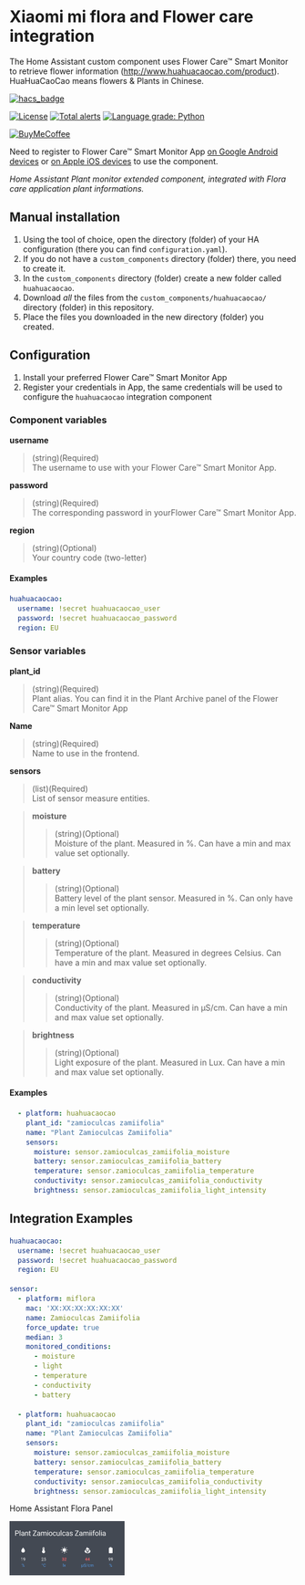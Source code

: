 # Xiaomi mi flora and Flower care integration

The Home Assistant custom component uses Flower Care&trade; Smart Monitor to retrieve flower information (http://www.huahuacaocao.com/product).
HuaHuaCaoCao  means flowers & Plants in Chinese.

[![hacs_badge](https://img.shields.io/badge/HACS-Default-orange.svg)](https://github.com/custom-components/hacs)

[![License][license-shield]](LICENSE.md)
[![Total alerts](https://img.shields.io/lgtm/alerts/g/r-renato/hass-xiaomi-mi-flora-and-flower-care.svg?logo=lgtm&logoWidth=18)](https://lgtm.com/projects/g/r-renato/hass-xiaomi-mi-flora-and-flower-care/alerts/)
[![Language grade: Python](https://img.shields.io/lgtm/grade/python/g/r-renato/hass-xiaomi-mi-flora-and-flower-care.svg?logo=lgtm&logoWidth=18)](https://lgtm.com/projects/g/r-renato/hass-xiaomi-mi-flora-and-flower-care/context:python)

[![BuyMeCoffee][buymecoffeebadge]][buymecoffee]

Need to register to Flower Care&trade; Smart Monitor App 
<a href="https://play.google.com/store/apps/details?id=com.huahuacaocao.flowercare&hl=it" target="_blank">on Google Android devices</a> or 
<a href="https://apps.apple.com/it/app/flower-care/id1095274672" target="_blank">on Apple iOS devices</a> to use the component.

_Home Assistant Plant monitor extended component, integrated with Flora care application plant informations._


## Manual installation

1. Using the tool of choice, open the directory (folder) of your HA configuration (there you can find `configuration.yaml`).
2. If you do not have a `custom_components` directory (folder) there, you need to create it.
3. In the `custom_components` directory (folder) create a new folder called `huahuacaocao`.
4. Download _all_ the files from the `custom_components/huahuacaocao/` directory (folder) in this repository.
5. Place the files you downloaded in the new directory (folder) you created.

## Configuration

1. Install your preferred Flower Care&trade; Smart Monitor App
2. Register your credentials in App, the same credentials will be used to configure the `huahuacaocao` integration component

### Component variables

**username**
>(string)(Required)<br>The username to use with your Flower Care&trade; Smart Monitor App.

**password**
>(string)(Required)<br>The corresponding password in yourFlower Care&trade; Smart Monitor App.

**region**
>(string)(Optional)<br>Your country code (two-letter)

#### Examples

```yaml
huahuacaocao:
  username: !secret huahuacaocao_user
  password: !secret huahuacaocao_password
  region: EU
```

### Sensor variables

**plant_id**
>(string)(Required)<br>Plant alias. You can find it in the Plant Archive panel of the Flower Care&trade; Smart Monitor App

**Name**
>(string)(Required)<br>Name to use in the frontend.

**sensors**
>(list)(Required)<br>List of sensor measure entities.

>**moisture**
>>(string)(Optional)<br>Moisture of the plant. Measured in %. Can have a min and max value set optionally.

>**battery**
>>(string)(Optional)<br>Battery level of the plant sensor. Measured in %. Can only have a min level set optionally.

>**temperature**
>>(string)(Optional)<br>Temperature of the plant. Measured in degrees Celsius. Can have a min and max value set optionally.

>**conductivity**
>>(string)(Optional)<br>Conductivity of the plant. Measured in µS/cm. Can have a min and max value set optionally.

>**brightness**
>>(string)(Optional)<br>Light exposure of the plant. Measured in Lux. Can have a min and max value set optionally.


#### Examples

```yaml
  - platform: huahuacaocao
    plant_id: "zamioculcas zamiifolia"
    name: "Plant Zamioculcas Zamiifolia"
    sensors:
      moisture: sensor.zamioculcas_zamiifolia_moisture
      battery: sensor.zamioculcas_zamiifolia_battery
      temperature: sensor.zamioculcas_zamiifolia_temperature
      conductivity: sensor.zamioculcas_zamiifolia_conductivity
      brightness: sensor.zamioculcas_zamiifolia_light_intensity
```

## Integration Examples

```yaml
huahuacaocao:
  username: !secret huahuacaocao_user
  password: !secret huahuacaocao_password
  region: EU
  
sensor:
  - platform: miflora
    mac: 'XX:XX:XX:XX:XX:XX'
    name: Zamioculcas Zamiifolia
    force_update: true
    median: 3
    monitored_conditions:
      - moisture
      - light
      - temperature
      - conductivity
      - battery

  - platform: huahuacaocao
    plant_id: "zamioculcas zamiifolia"
    name: "Plant Zamioculcas Zamiifolia"
    sensors:
      moisture: sensor.zamioculcas_zamiifolia_moisture
      battery: sensor.zamioculcas_zamiifolia_battery
      temperature: sensor.zamioculcas_zamiifolia_temperature
      conductivity: sensor.zamioculcas_zamiifolia_conductivity
      brightness: sensor.zamioculcas_zamiifolia_light_intensity
```

Home Assistant Flora Panel 

<img src="/.md.images/ha-plant-panel.png"  width="40%" height="40%" alt="Home Assistant plant panel">


[license-shield]:https://img.shields.io/github/license/r-renato/hass-xiaomi-mi-flora-and-flower-care
[buymecoffee]: https://www.buymeacoffee.com/0D3WbkKrn
[buymecoffeebadge]: https://img.shields.io/badge/buy%20me%20a%20coffee-donate-yellow?style=for-the-badge